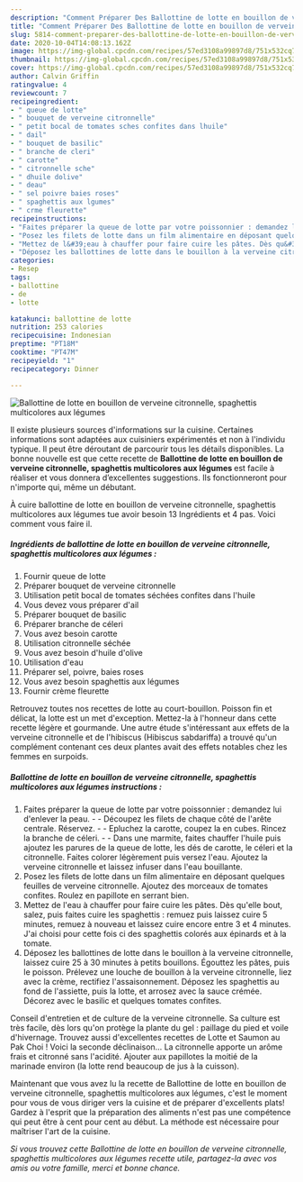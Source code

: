 ```yaml
---
description: "Comment Préparer Des Ballottine de lotte en bouillon de verveine citronnelle, spaghettis multicolores aux légumes"
title: "Comment Préparer Des Ballottine de lotte en bouillon de verveine citronnelle, spaghettis multicolores aux légumes"
slug: 5814-comment-preparer-des-ballottine-de-lotte-en-bouillon-de-verveine-citronnelle-spaghettis-multicolores-aux-legumes
date: 2020-10-04T14:08:13.162Z
image: https://img-global.cpcdn.com/recipes/57ed3108a99897d8/751x532cq70/ballottine-de-lotte-en-bouillon-de-verveine-citronnelle-spaghettis-multicolores-aux-legumes-photo-principale-de-la-recette.jpg
thumbnail: https://img-global.cpcdn.com/recipes/57ed3108a99897d8/751x532cq70/ballottine-de-lotte-en-bouillon-de-verveine-citronnelle-spaghettis-multicolores-aux-legumes-photo-principale-de-la-recette.jpg
cover: https://img-global.cpcdn.com/recipes/57ed3108a99897d8/751x532cq70/ballottine-de-lotte-en-bouillon-de-verveine-citronnelle-spaghettis-multicolores-aux-legumes-photo-principale-de-la-recette.jpg
author: Calvin Griffin
ratingvalue: 4
reviewcount: 7
recipeingredient:
- " queue de lotte"
- " bouquet de verveine citronnelle"
- " petit bocal de tomates sches confites dans lhuile"
- " dail"
- " bouquet de basilic"
- " branche de cleri"
- " carotte"
- " citronnelle sche"
- " dhuile dolive"
- " deau"
- " sel poivre baies roses"
- " spaghettis aux lgumes"
- " crme fleurette"
recipeinstructions:
- "Faites préparer la queue de lotte par votre poissonnier : demandez lui d&#39;enlever la peau.  Découpez les filets de chaque côté de l&#39;arête centrale. Réservez.  Epluchez la carotte, coupez la en cubes. Rincez la branche de céleri.  Dans une marmite, faites chauffer l&#39;huile puis ajoutez les parures de la queue de lotte, les dés de carotte, le céleri et la citronnelle. Faites colorer légèrement puis versez l&#39;eau. Ajoutez la verveine citronnelle et laissez infuser dans l&#39;eau bouillante."
- "Posez les filets de lotte dans un film alimentaire en déposant quelques feuilles de verveine citronnelle. Ajoutez des morceaux de tomates confites. Roulez en papillote en serrant bien."
- "Mettez de l&#39;eau à chauffer pour faire cuire les pâtes. Dès qu&#39;elle bout, salez, puis faites cuire les spaghettis : remuez puis laissez cuire 5 minutes, remuez à nouveau et laissez cuire encore entre 3 et 4 minutes. J&#39;ai choisi pour cette fois ci des spaghettis colorés aux épinards et à la tomate."
- "Déposez les ballottines de lotte dans le bouillon à la verveine citronnelle, laissez cuire 25 à 30 minutes à petits bouillons. Égouttez les pâtes, puis le poisson. Prélevez une louche de bouillon à la verveine citronnelle, liez avec la crème, rectifiez l&#39;assaisonnement. Déposez les spaghettis au fond de l&#39;assiette, puis la lotte, et arrosez avec la sauce crémée. Décorez avec le basilic et quelques tomates confites."
categories:
- Resep
tags:
- ballottine
- de
- lotte

katakunci: ballottine de lotte 
nutrition: 253 calories
recipecuisine: Indonesian
preptime: "PT18M"
cooktime: "PT47M"
recipeyield: "1"
recipecategory: Dinner

---
```



![Ballottine de lotte en bouillon de verveine citronnelle, spaghettis multicolores aux légumes](https://img-global.cpcdn.com/recipes/57ed3108a99897d8/751x532cq70/ballottine-de-lotte-en-bouillon-de-verveine-citronnelle-spaghettis-multicolores-aux-legumes-photo-principale-de-la-recette.jpg)

Il existe plusieurs sources d'informations sur la cuisine. Certaines informations sont adaptées aux cuisiniers expérimentés et non à l'individu typique. Il peut être déroutant de parcourir tous les détails disponibles. La bonne nouvelle est que cette recette de <strong> Ballottine de lotte en bouillon de verveine citronnelle, spaghettis multicolores aux légumes </strong> est facile à réaliser et vous donnera d’excellentes suggestions. Ils fonctionneront pour n'importe qui, même un débutant.

<!--inarticleads1-->

À cuire ballottine de lotte en bouillon de verveine citronnelle, spaghettis multicolores aux légumes tue avoir besoin 13 Ingrédients et 4 pas. Voici comment vous faire il.

##### Ingrédients de ballottine de lotte en bouillon de verveine citronnelle, spaghettis multicolores aux légumes :

1. Fournir  queue de lotte
1. Préparer  bouquet de verveine citronnelle
1. Utilisation  petit bocal de tomates séchées confites dans l&#39;huile
1. Vous devez vous préparer  d&#39;ail
1. Préparer  bouquet de basilic
1. Préparer  branche de céleri
1. Vous avez besoin  carotte
1. Utilisation  citronnelle séchée
1. Vous avez besoin  d&#39;huile d&#39;olive
1. Utilisation  d&#39;eau
1. Préparer  sel, poivre, baies roses
1. Vous avez besoin  spaghettis aux légumes
1. Fournir  crème fleurette


Retrouvez toutes nos recettes de lotte au court-bouillon. Poisson fin et délicat, la lotte est un met d&#39;exception. Mettez-la à l&#39;honneur dans cette recette légère et gourmande. Une autre étude s&#39;intéressant aux effets de la verveine citronnelle et de l&#39;hibiscus (Hibiscus sabdariffa) a trouvé qu&#39;un complément contenant ces deux plantes avait des effets notables chez les femmes en surpoids. 

<!--inarticleads2-->

##### Ballottine de lotte en bouillon de verveine citronnelle, spaghettis multicolores aux légumes instructions :

1. Faites préparer la queue de lotte par votre poissonnier : demandez lui d&#39;enlever la peau. -  - Découpez les filets de chaque côté de l&#39;arête centrale. Réservez. -  - Epluchez la carotte, coupez la en cubes. Rincez la branche de céleri. -  - Dans une marmite, faites chauffer l&#39;huile puis ajoutez les parures de la queue de lotte, les dés de carotte, le céleri et la citronnelle. Faites colorer légèrement puis versez l&#39;eau. Ajoutez la verveine citronnelle et laissez infuser dans l&#39;eau bouillante.
1. Posez les filets de lotte dans un film alimentaire en déposant quelques feuilles de verveine citronnelle. Ajoutez des morceaux de tomates confites. Roulez en papillote en serrant bien.
1. Mettez de l&#39;eau à chauffer pour faire cuire les pâtes. Dès qu&#39;elle bout, salez, puis faites cuire les spaghettis : remuez puis laissez cuire 5 minutes, remuez à nouveau et laissez cuire encore entre 3 et 4 minutes. J&#39;ai choisi pour cette fois ci des spaghettis colorés aux épinards et à la tomate.
1. Déposez les ballottines de lotte dans le bouillon à la verveine citronnelle, laissez cuire 25 à 30 minutes à petits bouillons. Égouttez les pâtes, puis le poisson. Prélevez une louche de bouillon à la verveine citronnelle, liez avec la crème, rectifiez l&#39;assaisonnement. Déposez les spaghettis au fond de l&#39;assiette, puis la lotte, et arrosez avec la sauce crémée. Décorez avec le basilic et quelques tomates confites.


Conseil d&#39;entretien et de culture de la verveine citronnelle. Sa culture est très facile, dès lors qu&#39;on protège la plante du gel : paillage du pied et voile d&#39;hivernage. Trouvez aussi d&#39;excellentes recettes de Lotte et Saumon au Pak Choi ! Voici la seconde déclinaison… La citronnelle apporte un arôme frais et citronné sans l&#39;acidité. Ajouter aux papillotes la moitié de la marinade environ (la lotte rend beaucoup de jus à la cuisson). 

<!--inarticleads1-->

<p>
Maintenant que vous avez lu la recette de Ballottine de lotte en bouillon de verveine citronnelle, spaghettis multicolores aux légumes, c'est le moment pour vous de vous diriger vers la cuisine et de préparer d'excellents plats! Gardez à l'esprit que la préparation des aliments n'est pas une compétence qui peut être à cent pour cent au début. La méthode est nécessaire pour maîtriser l'art de la cuisine.
</p>

<p>
<i>Si vous trouvez cette Ballottine de lotte en bouillon de verveine citronnelle, spaghettis multicolores aux légumes recette utile, partagez-la avec vos amis ou votre famille, merci et bonne chance.</i>
</p>
